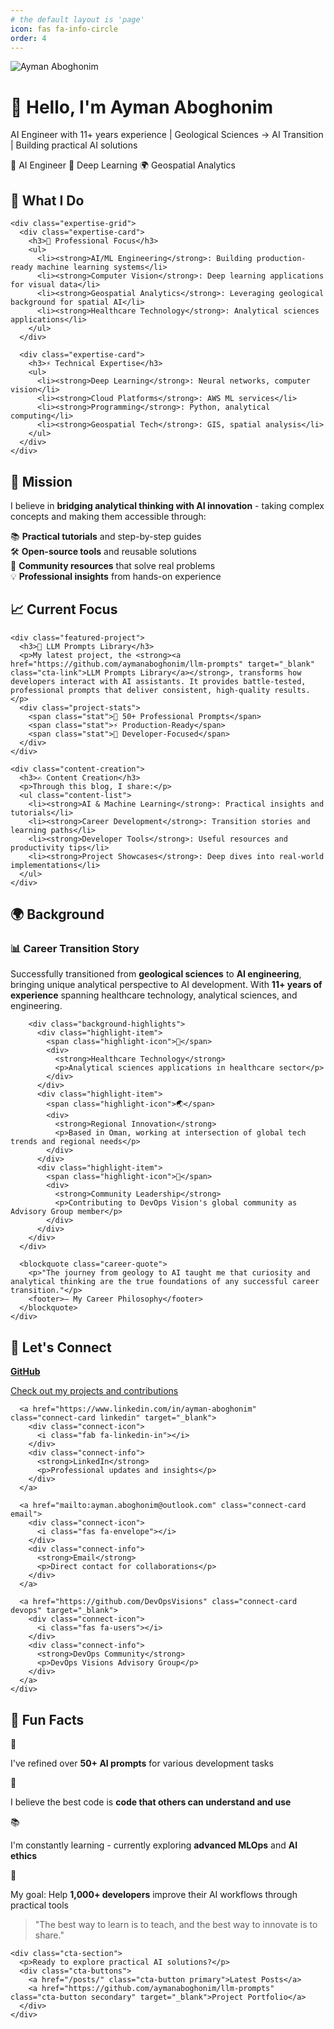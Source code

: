 ```yaml
---
# the default layout is 'page'
icon: fas fa-info-circle
order: 4
---
```


<div class="about-page">  <div class="hero-section">
    <div class="profile-header">
      <div class="profile-avatar">
        <img src="https://github.com/aymanaboghonim.png" alt="Ayman Aboghonim" class="avatar-image" />
      </div>
      <div class="profile-intro">
        <h1 class="profile-name">👋 Hello, I'm Ayman Aboghonim</h1>
        <p class="profile-tagline">AI Engineer with 11+ years experience | Geological Sciences → AI Transition | Building practical AI solutions</p>
        <div class="professional-badges">
          <span class="badge badge-ai">🤖 AI Engineer</span>
          <span class="badge badge-ml">🧠 Deep Learning</span>
          <span class="badge badge-geo">🌍 Geospatial Analytics</span>
        </div>
      </div>
    </div>
  </div>

  <div class="content-section">
    <h2 class="section-title">🚀 What I Do</h2>
    
    <div class="expertise-grid">
      <div class="expertise-card">
        <h3>🔬 Professional Focus</h3>
        <ul>
          <li><strong>AI/ML Engineering</strong>: Building production-ready machine learning systems</li>
          <li><strong>Computer Vision</strong>: Deep learning applications for visual data</li>
          <li><strong>Geospatial Analytics</strong>: Leveraging geological background for spatial AI</li>
          <li><strong>Healthcare Technology</strong>: Analytical sciences applications</li>
        </ul>
      </div>
      
      <div class="expertise-card">
        <h3>⚡ Technical Expertise</h3>
        <ul>
          <li><strong>Deep Learning</strong>: Neural networks, computer vision</li>
          <li><strong>Cloud Platforms</strong>: AWS ML services</li>
          <li><strong>Programming</strong>: Python, analytical computing</li>
          <li><strong>Geospatial Tech</strong>: GIS, spatial analysis</li>
        </ul>
      </div>
    </div>
  </div>

  <div class="content-section">
    <h2 class="section-title">🎯 Mission</h2>
    <div class="mission-card">
      <p class="mission-statement">I believe in <strong>bridging analytical thinking with AI innovation</strong> - taking complex concepts and making them accessible through:</p>
      <div class="mission-points">
        <div class="mission-point">
          <span class="mission-icon">📚</span>
          <span><strong>Practical tutorials</strong> and step-by-step guides</span>
        </div>
        <div class="mission-point">
          <span class="mission-icon">🛠️</span>
          <span><strong>Open-source tools</strong> and reusable solutions</span>
        </div>
        <div class="mission-point">
          <span class="mission-icon">🤝</span>
          <span><strong>Community resources</strong> that solve real problems</span>
        </div>
        <div class="mission-point">
          <span class="mission-icon">💡</span>
          <span><strong>Professional insights</strong> from hands-on experience</span>
        </div>
      </div>
    </div>
  </div>

  <div class="content-section featured">
    <h2 class="section-title">📈 Current Focus</h2>
    
    <div class="featured-project">
      <h3>🚀 LLM Prompts Library</h3>
      <p>My latest project, the <strong><a href="https://github.com/aymanaboghonim/llm-prompts" target="_blank" class="cta-link">LLM Prompts Library</a></strong>, transforms how developers interact with AI assistants. It provides battle-tested, professional prompts that deliver consistent, high-quality results.</p>
      <div class="project-stats">
        <span class="stat">🤖 50+ Professional Prompts</span>
        <span class="stat">⚡ Production-Ready</span>
        <span class="stat">🎯 Developer-Focused</span>
      </div>
    </div>

    <div class="content-creation">
      <h3>✍️ Content Creation</h3>
      <p>Through this blog, I share:</p>
      <ul class="content-list">
        <li><strong>AI & Machine Learning</strong>: Practical insights and tutorials</li>
        <li><strong>Career Development</strong>: Transition stories and learning paths</li>
        <li><strong>Developer Tools</strong>: Useful resources and productivity tips</li>
        <li><strong>Project Showcases</strong>: Deep dives into real-world implementations</li>
      </ul>
    </div>
  </div>

  <div class="content-section">
    <h2 class="section-title">🌍 Background</h2>
    <div class="background-story">
      <div class="career-journey">
        <h3>📊 Career Transition Story</h3>
        <p>Successfully transitioned from <strong>geological sciences</strong> to <strong>AI engineering</strong>, bringing unique analytical perspective to AI development. With <strong>11+ years of experience</strong> spanning healthcare technology, analytical sciences, and engineering.</p>
        
        <div class="background-highlights">
          <div class="highlight-item">
            <span class="highlight-icon">🏥</span>
            <div>
              <strong>Healthcare Technology</strong>
              <p>Analytical sciences applications in healthcare sector</p>
            </div>
          </div>
          <div class="highlight-item">
            <span class="highlight-icon">🌏</span>
            <div>
              <strong>Regional Innovation</strong>
              <p>Based in Oman, working at intersection of global tech trends and regional needs</p>
            </div>
          </div>
          <div class="highlight-item">
            <span class="highlight-icon">🚀</span>
            <div>
              <strong>Community Leadership</strong>
              <p>Contributing to DevOps Vision's global community as Advisory Group member</p>
            </div>
          </div>
        </div>
      </div>
      
      <blockquote class="career-quote">
        <p>"The journey from geology to AI taught me that curiosity and analytical thinking are the true foundations of any successful career transition."</p>
        <footer>— My Career Philosophy</footer>
      </blockquote>
    </div>
  </div>

  <div class="content-section">
    <h2 class="section-title">🤝 Let's Connect</h2>
    <div class="connect-grid">
      <a href="https://github.com/aymanaboghonim" class="connect-card github" target="_blank">
        <div class="connect-icon">
          <i class="fab fa-github"></i>
        </div>
        <div class="connect-info">
          <strong>GitHub</strong>
          <p>Check out my projects and contributions</p>
        </div>
      </a>
      
      <a href="https://www.linkedin.com/in/ayman-aboghonim" class="connect-card linkedin" target="_blank">
        <div class="connect-icon">
          <i class="fab fa-linkedin-in"></i>
        </div>
        <div class="connect-info">
          <strong>LinkedIn</strong>
          <p>Professional updates and insights</p>
        </div>
      </a>
      
      <a href="mailto:ayman.aboghonim@outlook.com" class="connect-card email">
        <div class="connect-icon">
          <i class="fas fa-envelope"></i>
        </div>
        <div class="connect-info">
          <strong>Email</strong>
          <p>Direct contact for collaborations</p>
        </div>
      </a>
      
      <a href="https://github.com/DevOpsVisions" class="connect-card devops" target="_blank">
        <div class="connect-icon">
          <i class="fas fa-users"></i>
        </div>
        <div class="connect-info">
          <strong>DevOps Community</strong>
          <p>DevOps Visions Advisory Group</p>
        </div>
      </a>
    </div>
  </div>

  <div class="content-section fun-section">
    <h2 class="section-title">🎉 Fun Facts</h2>
    <div class="fun-facts-grid">
      <div class="fun-fact">
        <span class="fun-icon">🤖</span>
        <p>I've refined over <strong>50+ AI prompts</strong> for various development tasks</p>
      </div>
      <div class="fun-fact">
        <span class="fun-icon">🌟</span>
        <p>I believe the best code is <strong>code that others can understand and use</strong></p>
      </div>
      <div class="fun-fact">
        <span class="fun-icon">📚</span>
        <p>I'm constantly learning - currently exploring <strong>advanced MLOps</strong> and <strong>AI ethics</strong></p>
      </div>
      <div class="fun-fact">
        <span class="fun-icon">🎯</span>
        <p>My goal: Help <strong>1,000+ developers</strong> improve their AI workflows through practical tools</p>
      </div>
    </div>
  </div>

  <div class="content-section closing">
    <div class="closing-quote">
      <blockquote>
        <p>"The best way to learn is to teach, and the best way to innovate is to share."</p>
      </blockquote>
    </div>
    
    <div class="cta-section">
      <p>Ready to explore practical AI solutions?</p>
      <div class="cta-buttons">
        <a href="/posts/" class="cta-button primary">Latest Posts</a>
        <a href="https://github.com/aymanaboghonim/llm-prompts" class="cta-button secondary" target="_blank">Project Portfolio</a>
      </div>
    </div>
  </div>
</div>
